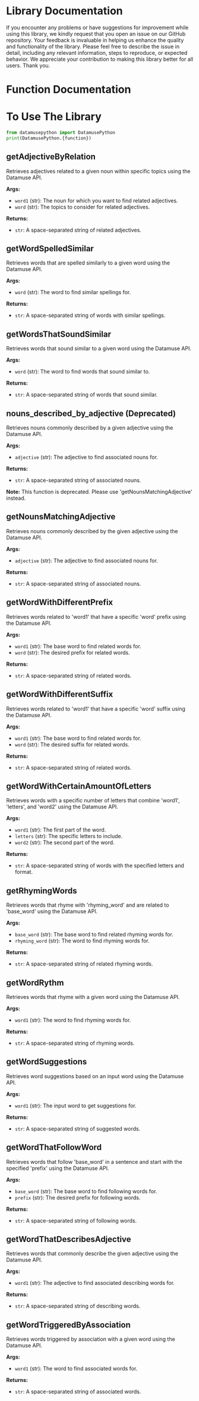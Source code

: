 # Library Documentation

If you encounter any problems or have suggestions for improvement while using this library, we kindly request that you open an issue on our GitHub repository. Your feedback is invaluable in helping us enhance the quality and functionality of the library. Please feel free to describe the issue in detail, including any relevant information, steps to reproduce, or expected behavior. We appreciate your contribution to making this library better for all users. Thank you.

# Function Documentation

# To Use The Library

```python
from datamusepython import DatamusePython
print(DatamusePython.{function})
```

## getAdjectiveByRelation
Retrieves adjectives related to a given noun within specific topics using the Datamuse API.

**Args:**
- `word1` (str): The noun for which you want to find related adjectives.
- `word` (str): The topics to consider for related adjectives.

**Returns:**
- `str`: A space-separated string of related adjectives.

## getWordSpelledSimilar
Retrieves words that are spelled similarly to a given word using the Datamuse API.

**Args:**
- `word` (str): The word to find similar spellings for.

**Returns:**
- `str`: A space-separated string of words with similar spellings.

## getWordsThatSoundSimilar
Retrieves words that sound similar to a given word using the Datamuse API.

**Args:**
- `word` (str): The word to find words that sound similar to.

**Returns:**
- `str`: A space-separated string of words that sound similar.

## nouns_described_by_adjective (Deprecated)
Retrieves nouns commonly described by a given adjective using the Datamuse API.

**Args:**
- `adjective` (str): The adjective to find associated nouns for.

**Returns:**
- `str`: A space-separated string of associated nouns.

**Note:**
This function is deprecated. Please use 'getNounsMatchingAdjective' instead.

## getNounsMatchingAdjective
Retrieves nouns commonly described by the given adjective using the Datamuse API.

**Args:**
- `adjective` (str): The adjective to find associated nouns for.

**Returns:**
- `str`: A space-separated string of associated nouns.

## getWordWithDifferentPrefix
Retrieves words related to 'word1' that have a specific 'word' prefix using the Datamuse API.

**Args:**
- `word1` (str): The base word to find related words for.
- `word` (str): The desired prefix for related words.

**Returns:**
- `str`: A space-separated string of related words.

## getWordWithDifferentSuffix
Retrieves words related to 'word1' that have a specific 'word' suffix using the Datamuse API.

**Args:**
- `word1` (str): The base word to find related words for.
- `word` (str): The desired suffix for related words.

**Returns:**
- `str`: A space-separated string of related words.

## getWordWithCertainAmountOfLetters
Retrieves words with a specific number of letters that combine 'word1', 'letters', and 'word2' using the Datamuse API.

**Args:**
- `word1` (str): The first part of the word.
- `letters` (str): The specific letters to include.
- `word2` (str): The second part of the word.

**Returns:**
- `str`: A space-separated string of words with the specified letters and format.

## getRhymingWords
Retrieves words that rhyme with 'rhyming_word' and are related to 'base_word' using the Datamuse API.

**Args:**
- `base_word` (str): The base word to find related rhyming words for.
- `rhyming_word` (str): The word to find rhyming words for.

**Returns:**
- `str`: A space-separated string of related rhyming words.

## getWordRythm
Retrieves words that rhyme with a given word using the Datamuse API.

**Args:**
- `word1` (str): The word to find rhyming words for.

**Returns:**
- `str`: A space-separated string of rhyming words.

## getWordSuggestions
Retrieves word suggestions based on an input word using the Datamuse API.

**Args:**
- `word1` (str): The input word to get suggestions for.

**Returns:**
- `str`: A space-separated string of suggested words.

## getWordThatFollowWord
Retrieves words that follow 'base_word' in a sentence and start with the specified 'prefix' using the Datamuse API.

**Args:**
- `base_word` (str): The base word to find following words for.
- `prefix` (str): The desired prefix for following words.

**Returns:**
- `str`: A space-separated string of following words.

## getWordThatDescribesAdjective
Retrieves words that commonly describe the given adjective using the Datamuse API.

**Args:**
- `word1` (str): The adjective to find associated describing words for.

**Returns:**
- `str`: A space-separated string of describing words.

## getWordTriggeredByAssociation
Retrieves words triggered by association with a given word using the Datamuse API.

**Args:**
- `word1` (str): The word to find associated words for.

**Returns:**
- `str`: A space-separated string of associated words.

